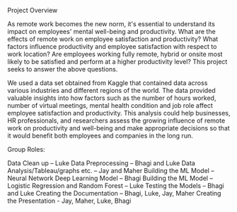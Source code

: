
Project  Overview

As remote work becomes the new norm, it's essential to understand its impact on employees' mental well-being and productivity. What are the effects of remote work on employee satisfaction and productivity? What factors influence productivity and employee satisfaction with respect to work location? Are employees working fully remote, hybrid or onsite most likely to be satisfied and perform at a higher productivity level? This project seeks to answer the above  questions.  


We used a data set obtained from Kaggle that contained data across various industries and different regions of the world. The data provided valuable insights into how factors such as the number of hours worked, number of virtual meetings, mental health condition and job role affect employee satisfaction and productivity.
This analysis could help businesses, HR professionals, and researchers assess the growing influence of remote work on productivity and well-being and make appropriate decisions so that it would benefit both employees and companies in the long run.



Group Roles:

Data Clean up – Luke
Data Preprocessing – Bhagi and Luke
Data Analysis/Tableau/graphs etc. – Jay and Maher
Building the ML Model – Neural Network Deep Learning Model – Bhagi
Building the ML Model – Logistic Regression and Random Forest – Luke
Testing the Models – Bhagi and Luke
Creating the Documentation – Bhagi, Luke, Jay, Maher
Creating the Presentation - Jay, Maher,  Luke, Bhagi
